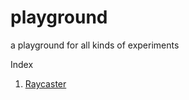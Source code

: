 # playground
a playground for all kinds of experiments

Index
1. [Raycaster](./experiments/raycaster/index.html)